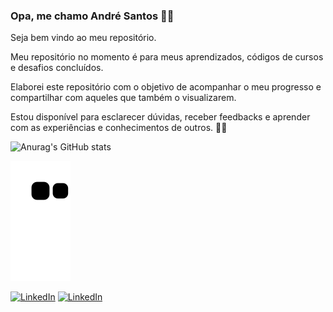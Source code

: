 ### Opa, me chamo André Santos 👋🏻


Seja bem vindo ao meu repositório.

Meu repositório no momento é para meus aprendizados, códigos de cursos e desafios concluídos.

Elaborei este repositório com o objetivo de acompanhar o meu progresso e compartilhar com aqueles que também o visualizarem.

Estou disponível para esclarecer dúvidas, receber feedbacks e aprender com as experiências e conhecimentos de outros. 👊🔥

![Anurag's GitHub stats](https://github-readme-stats.vercel.app/api?username=btwsantos&show_icons=true&theme=dark)

![snake gif](https://github.com/btwSanToS/btwSanTos/blob/output/github-contribution-grid-snake.svg)

[![LinkedIn](https://img.shields.io/badge/LinkedIn-0077B5?style=for-the-badge&logo=linkedin&logoColor=white)](https://www.linkedin.com/in/santosa5/)
[![LinkedIn](https://img.shields.io/badge/Instagram-E4405F?style=for-the-badge&logo=instagram&logoColor=white)](https://www.instagram.com/btw_santos/)

